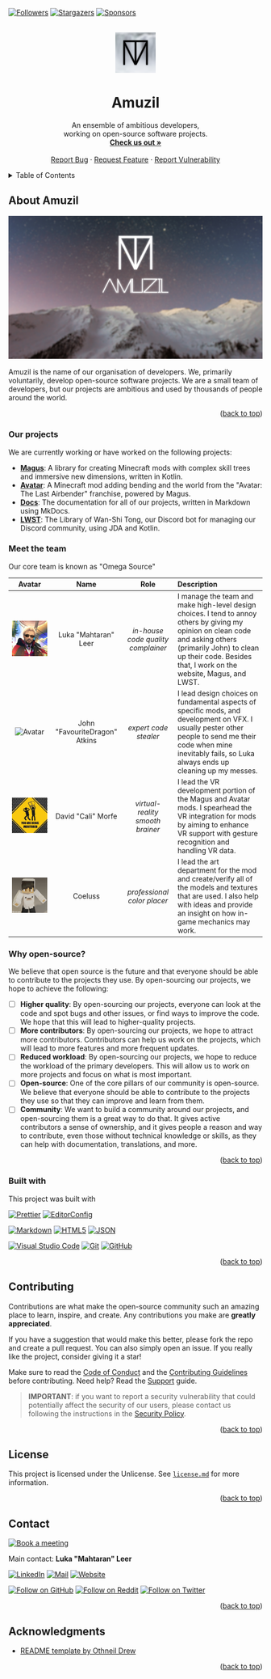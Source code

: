 <a name="anchor-top"></a>

<!-- PROJECT SHIELDS -->

[![Followers][followers-shield]][followers-url]
[![Stargazers][stargazers-shield]][stargazers-url]
[![Sponsors][sponsors-shield]][sponsors-url]

<!-- PROJECT LOGO -->

<br />
<div align="center" style="text-align: center">
    <a href="https://github.com/amuzil/.github">
        <img
            src="https://raw.githubusercontent.com/amuzil/.github/main/profile/asset/logo.png"
            alt="Logo"
            width="80" height="80"
        >
    </a>
    <h1>Amuzil</h1>
    <p>
        An ensemble of ambitious developers,<br />
        working on open-source software projects.
        <br />
        <a href="https://amuzil.com"><strong>Check us out »</strong></a>
        <br />
        <br />
        <a href="https://github.com/amuzil/.github/issues/new?assignees=&labels=bug&template=bug.yml&title=%3Cproblem%3E">Report Bug</a>
        ·
        <a href="https://github.com/amuzil/.github/issues/new?assignees=&labels=enhancement&template=feature.yml&title=Add+%3Cfeature%3E">Request Feature</a>
        ·
        <a href="https://github.com/amuzil/.github/security/policy">Report Vulnerability</a>
    </p>
</div>

<!-- TABLE OF CONTENTS -->
<details>
    <summary>Table of Contents</summary>
    <ol>
        <li>
            <a href="#about-amuzil">About Amuzil</a>
            <ul>
                <li><a href="#our-projects">
                    Our projects
                </a></li>
                <li><a href="#meet-the-team">
                    Meet the team
                </a></li>
                <li><a href="#why-open-source">
                    Why open-source?
                </a></li>
                <li><a href="#built-with">
                    Built with
                </a></li>
            </ul>
        </li>
        <li><a href="#contributing">Contributing</a></li>
        <li><a href="#license">License</a></li>
        <li><a href="#contact">Contact</a></li>
        <li><a href="#acknowledgments">Acknowledgments</a></li>
    </ol>
</details>

<!-- ABOUT -->

## About Amuzil

[![Banner][banner]][project-url]

Amuzil is the name of our organisation of developers.
We, primarily voluntarily, develop open-source software projects.
We are a small team of developers, but our projects are ambitious
and used by thousands of people around the world.

<p align="right" style="text-align: right">(<a href="#anchor-top">back to top</a>)</p>

### Our projects

We are currently working or have worked on the following projects:

- [**Magus**][magus-url]:
  A library for creating Minecraft mods with complex skill trees
  and immersive new dimensions, written in Kotlin.
- [**Avatar**][avatar-url]:
  A Minecraft mod adding bending and the world from the
  "Avatar: The Last Airbender" franchise, powered by Magus.
- [**Docs**][docs-url]:
  The documentation for all of our projects, written in Markdown using MkDocs.
- [**LWST**][lwst-url]:
  The Library of Wan-Shi Tong, our Discord bot for managing
  our Discord community, using JDA and Kotlin.

### Meet the team

Our core team is known as "Omega Source"

|              Avatar               |             Name              |                Role                | Description                                                                                                                                                                                                                      |
| :-------------------------------: | :---------------------------: | :--------------------------------: | :------------------------------------------------------------------------------------------------------------------------------------------------------------------------------------------------------------------------------- |
|    ![Avatar][mahtaran-avatar]     |     Luka "Mahtaran" Leer      | _in-house code quality complainer_ | I manage the team and make high-level design choices. I tend to annoy others by giving my opinion on clean code and asking others (primarily John) to clean up their code. Besides that, I work on the website, Magus, and LWST. |
| ![Avatar][favouritedragon-avatar] | John "FavouriteDragon" Atkins |       _expert code stealer_        | I lead design choices on fundamental aspects of specific mods, and development on VFX. I usually pester other people to send me their code when mine inevitably fails, so Luka always ends up cleaning up my messes.             |
|      ![Avatar][cali-avatar]       |      David "Cali" Morfe       |  _virtual-reality smooth brainer_  | I lead the VR development portion of the Magus and Avatar mods. I spearhead the VR integration for mods by aiming to enhance VR support with gesture recognition and handling VR data.                                           |
|     ![Avatar][coeluss-avatar]     |            Coeluss            |    _professional color placer_     | I lead the art department for the mod and create/verify all of the models and textures that are used. I also help with ideas and provide an insight on how in-game mechanics may work.                                           |

### Why open-source?

We believe that open source is the future and that everyone
should be able to contribute to the projects they use.
By open-sourcing our projects, we hope to achieve the following:

- [ ] **Higher quality**:
      By open-sourcing our projects, everyone can look at the code
      and spot bugs and other issues, or find ways to improve the code.
      We hope that this will lead to higher-quality projects.
- [ ] **More contributors**:
      By open-sourcing our projects, we hope to attract more contributors.
      Contributors can help us work on the projects, which will lead to
      more features and more frequent updates.
- [ ] **Reduced workload**:
      By open-sourcing our projects, we hope to reduce the workload of the primary
      developers. This will allow us to work on more projects and
      focus on what is most important.
- [ ] **Open-source**:
      One of the core pillars of our community is open-source.
      We believe that everyone should be able to contribute to
      the projects they use so that they can improve and learn from them.
- [ ] **Community**:
      We want to build a community around our projects, and open-sourcing
      them is a great way to do that. It gives active contributors
      a sense of ownership, and it gives people a reason and way to contribute,
      even those without technical knowledge or skills, as they can help
      with documentation, translations, and more.

<p align="right" style="text-align: right">(<a href="#anchor-top">back to top</a>)</p>

### Built with

This project was built with

[![Prettier][prettier-shield]][prettier-url]
[![EditorConfig][editorconfig-shield]][editorconfig-url]

[![Markdown][markdown-shield]][markdown-url]
[![HTML5][html5-shield]][html5-url]
[![JSON][json-shield]][json-url]

[![Visual Studio Code][vscode-shield]][vscode-url]
[![Git][git-shield]][git-url]
[![GitHub][github-shield]][github-url]

<p align="right" style="text-align: right">(<a href="#anchor-top">back to top</a>)</p>

<!-- CONTRIBUTING -->

## Contributing

Contributions are what make the open-source community such an amazing place to
learn, inspire, and create. Any contributions you make are **greatly appreciated**.

If you have a suggestion that would make this better, please fork the repo and
create a pull request. You can also simply open an issue.
If you really like the project, consider giving it a star!

Make sure to read the [Code of Conduct][code-of-conduct-url] and the
[Contributing Guidelines][contributing-url] before contributing.
Need help? Read the [Support][support-url] guide.

> **IMPORTANT**: if you want to report a security vulnerability that could
> potentially affect the security of our users, please contact us following the
> instructions in the [Security Policy][security-url].

<p align="right" style="text-align: right">(<a href="#anchor-top">back to top</a>)</p>

<!-- LICENSE -->

## License

This project is licensed under the Unlicense.
See [`license.md`](license.md) for more information.

<p align="right" style="text-align: right">(<a href="#anchor-top">back to top</a>)</p>

<!-- CONTACT -->

## Contact

[![Book a meeting][cal-shield]][cal-url]

Main contact: **Luka "Mahtaran" Leer**

[![LinkedIn][luka-linkedin-shield]][luka-linkedin-url]
[![Mail][luka-mail-shield]][luka-mail-url]
[![Website][luka-website-shield]][luka-website-url]

[![Follow on GitHub][luka-github-followers-shield]][luka-github-followers-url]
[![Follow on Reddit][luka-reddit-shield]][luka-reddit-url]
[![Follow on Twitter][luka-twitter-shield]][luka-twitter-url]

<p align="right" style="text-align: right">(<a href="#anchor-top">back to top</a>)</p>

<!-- ACKNOWLEDGMENTS -->

## Acknowledgments

- [README template by Othneil Drew](https://github.com/othneildrew/Best-README-Template)

<p align="right" style="text-align: right">(<a href="#anchor-top">back to top</a>)</p>

<!-- MARKDOWN LINKS & IMAGES -->

<!-- top shields -->

[followers-shield]: https://img.shields.io/github/followers/amuzil?style=for-the-badge
[followers-url]: https://github.com/orgs/amuzil/people
[stargazers-shield]: https://img.shields.io/github/stars/amuzil?style=for-the-badge
[stargazers-url]: https://github.com/orgs/amuzil/repositories
[sponsors-shield]: https://img.shields.io/github/sponsors/amuzil?style=for-the-badge
[sponsors-url]: https://github.com/sponsors/amuzil

<!-- about -->

[banner]: https://raw.githubusercontent.com/amuzil/.github/main/profile/asset/banner.png
[project-url]: https://amuzil.com

<!-- our projects -->

[magus-url]: https://github.com/amuzil/magus
[avatar-url]: https://github.com/amuzil/avatar
[docs-url]: https://github.com/amuzil/docs
[lwst-url]: https://github.com/amuzil/lwst

<!-- meet the team -->

[mahtaran-avatar]: https://raw.githubusercontent.com/amuzil/.github/main/profile/asset/team/mahtaran.png
[favouritedragon-avatar]: https://via.placeholder.com/256x256.png
[cali-avatar]: https://raw.githubusercontent.com/amuzil/.github/main/profile/asset/team/cali.png
[coeluss-avatar]: https://raw.githubusercontent.com/amuzil/.github/main/profile/asset/team/coeluss.png

<!-- built with -->

[prettier-shield]: https://img.shields.io/badge/Prettier-1A2B34?style=for-the-badge&logo=prettier&logoColor=F7BA3E
[prettier-url]: https://prettier.io/
[editorconfig-shield]: https://img.shields.io/badge/EditorConfig-1A2B34?style=for-the-badge&logo=editorconfig&logoColor=FFD600
[editorconfig-url]: https://editorconfig.org/
[markdown-shield]: https://img.shields.io/badge/Markdown-4a525a?style=for-the-badge&logo=markdown&logoColor=white
[markdown-url]: https://daringfireball.net/projects/markdown/
[html5-shield]: https://img.shields.io/badge/HTML5-E34F26?style=for-the-badge&logo=html5&logoColor=white
[html5-url]: https://developer.mozilla.org/en-US/docs/Web/Guide/HTML/HTML5
[json-shield]: https://img.shields.io/badge/JSON-000000?style=for-the-badge&logo=json&logoColor=white
[json-url]: https://www.json.org/json-en.html
[vscode-shield]: https://img.shields.io/badge/Visual_Studio_Code-007ACC?style=for-the-badge&logo=visual-studio-code&logoColor=white
[vscode-url]: https://code.visualstudio.com/
[git-shield]: https://img.shields.io/badge/Git-F05032?style=for-the-badge&logo=git&logoColor=white
[git-url]: https://git-scm.com/
[github-shield]: https://img.shields.io/badge/GitHub-181717?style=for-the-badge&logo=github&logoColor=white
[github-url]: https://github.com/

<!-- contributing -->

[code-of-conduct-url]: https://github.com/amuzil/.github/blob/main/.github/code-of-conduct.md
[contributing-url]: https://github.com/amuzil/.github/blob/main/.github/contributing.md
[security-url]: https://github.com/amuzil/.github/blob/main/.github/security.md
[support-url]: https://github.com/amuzil/.github/blob/main/.github/support.md

<!-- contact -->

[cal-shield]: https://img.shields.io/badge/Cal.com-1DA1F2?style=for-the-badge&logo=google-calendar&logoColor=white&label=Book+a+meeting
[cal-url]: https://app.cal.com/mahtaran
[luka-linkedin-shield]: https://img.shields.io/badge/LinkedIn-0077B5?style=for-the-badge&logo=linkedin&logoColor=white
[luka-linkedin-url]: https://linkedin.com/in/luka-leer
[luka-mail-shield]: https://img.shields.io/badge/Mail-D14836?style=for-the-badge&logo=gmail&logoColor=white
[luka-mail-url]: mailto:mahtaran@amuzil.com
[luka-website-shield]: https://img.shields.io/badge/Website-FF7139?style=for-the-badge&logo=firefox&logoColor=white
[luka-website-url]: https://mahtaran.amuzil.com/
[luka-github-followers-shield]: https://img.shields.io/github/followers/Mahtaran?style=for-the-badge&logo=github&logoColor=white&label=Follow+on+GitHub
[luka-github-followers-url]: https://github.com/Mahtaran
[luka-reddit-shield]: https://img.shields.io/reddit/user-karma/combined/Mahtaran?style=for-the-badge&logo=reddit&logoColor=white&label=Follow+on+Reddit
[luka-reddit-url]: https://reddit.com/user/Mahtaran
[luka-twitter-shield]: https://img.shields.io/twitter/follow/mahtaransocial?style=for-the-badge&logo=twitter&logoColor=white&label=Follow+on+Twitter
[luka-twitter-url]: https://twitter.com/mahtaransocial
